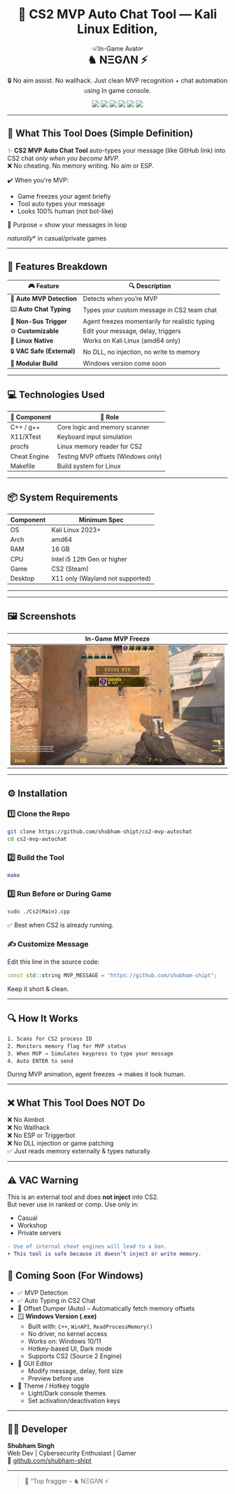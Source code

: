 <h1 align="center">
  🎯 CS2 MVP Auto Chat Tool — Kali Linux Edition,
</h1>

<p align="center">
  <img src="negan 🥺.jpg" width="120" height="120" style="border-radius: 50%;" alt="In-Game Avatar"/><br>
  <strong style="font-size: 1.5rem;">♞ NΞGΛN ⚡</strong>
</p>

<p align="center">
  🔒 No aim assist. No wallhack. Just clean MVP recognition + chat automation using In game console.
</p>

<p align="center">
  <img src="https://img.shields.io/badge/GAME-CS2-darkred?style=for-the-badge&logo=steam"/>
  <img src="https://img.shields.io/badge/AUTO%20CHAT-ONLY--ON--MVP-orange?style=for-the-badge"/>
  <img src="https://img.shields.io/badge/OS-KALI%20LINUX-005C99?style=for-the-badge&logo=linux"/>
  <img src="https://img.shields.io/badge/ARCH-AMD64-blue?style=for-the-badge"/>
  <img src="https://img.shields.io/badge/INTEL-I5%2012TH--GEN-gold?style=for-the-badge"/>
  <img src="https://img.shields.io/badge/VAC-SAFE%20(EXTERNAL)-limegreen?style=for-the-badge"/>
</p>

---

## 🧩 What This Tool Does (Simple Definition)

✨ **CS2 MVP Auto Chat Tool** auto-types your message (like GitHub link) into CS2 chat *only when you become MVP*.  
❌ No cheating. No memory writing. No aim or ESP.

✔️ When you're MVP:
- Game freezes your agent briefly  
- Tool auto types your message  
- Looks 100% human (not bot-like)

🎯 Purpose = show  your 
 messages in loop 

*naturally** in casual/private games

---

## 🧠 Features Breakdown

| 🎮 Feature | 🔍 Description |
|-----------|----------------|
| 🥇 **Auto MVP Detection** | Detects when you’re MVP  |
| ⌨️ **Auto Chat Typing** | Types your custom message in CS2 team chat |
| 🧠 **Non-Sus Trigger** | Agent freezes momentarily for realistic typing |
| ⚙️ **Customizable** | Edit your message, delay, triggers |
| 🐧 **Linux Native** | Works on Kali Linux (amd64 only) |
| 🔒 **VAC Safe (External)** | No DLL, no injection, no write to memory |
| 🧱 **Modular Build** | Windows version come soon|

---

## 💻 Technologies Used

| 🧩 Component | 🔧 Role |
|-------------|--------|
| C++ / g++ | Core logic and memory scanner |
| X11/XTest | Keyboard input simulation |
| procfs | Linux memory reader for CS2 |
| Cheat Engine | Testing MVP offsets (Windows only) |
| Makefile | Build system for Linux |

---

## 📦 System Requirements

| Component | Minimum Spec |
|----------|--------------|
| OS | Kali Linux 2023+ |
| Arch | amd64 |
| RAM | 16 GB |
| CPU | Intel i5 12th Gen or higher |
| Game | CS2 (Steam) |
| Desktop | X11 only (Wayland not supported) |

---
---

## 🖼️ Screenshots

| In-Game MVP Freeze |
|--------------------|
| ![MVP Freeze](scan1.png) |

---

## ⚙️ Installation

### 1️⃣ Clone the Repo
```bash
git clone https://github.com/shubham-shipt/cs2-mvp-autochat
cd cs2-mvp-autochat
```

### 2️⃣ Build the Tool
```bash
make
```

### 3️⃣ Run Before or During Game
```bash
sudo ./Cs2(Main).cpp
```
✅ Best when CS2 is already running.

### ✍️ Customize Message
Edit this line in the source code:

```cpp
const std::string MVP_MESSAGE = "https://github.com/shubham-shipt";
```

Keep it short & clean.

---

## 🔍 How It Works
```bash
1. Scans for CS2 process ID
2. Monitors memory flag for MVP status
3. When MVP → Simulates keypress to type your message
4. Auto ENTER to send
```
During MVP animation, agent freezes → makes it look human.

---

## ❌ What This Tool Does NOT Do

❌ No Aimbot  
❌ No Wallhack  
❌ No ESP or Triggerbot  
❌ No DLL injection or game patching  
✅ Just reads memory externally & types naturally

---

## ⚠️ VAC Warning

This is an external tool and does **not inject** into CS2.  
But never use in ranked or comp. Use only in:

- Casual  
- Workshop  
- Private servers

```diff
- Use of internal cheat engines will lead to a ban.
+ This tool is safe because it doesn’t inject or write memory.
```



## 🔮 Coming Soon (For Windows)

- ✅ MVP Detection  
- ✅ Auto Typing in CS2 Chat  
- 🧠 Offset Dumper (Auto) – Automatically fetch memory offsets  
- 🪟 **Windows Version (.exe)**  
  - Built with: `C++`, `WinAPI`, `ReadProcessMemory()`  
  - No driver, no kernel access  
  - Works on: Windows 10/11  
  - Hotkey-based UI, Dark mode  
  - Supports CS2 (Source 2 Engine)  
- 🧰 GUI Editor  
  - Modify message, delay, font size  
  - Preview before use  
- 🎨 Theme / Hotkey toggle  
  - Light/Dark console themes  
  - Set activation/deactivation keys  
 

---

## 👨‍💻 Developer

**Shubham Singh**  
Web Dev | Cybersecurity Enthusiast | Gamer  
🔗 [github.com/shubham-shipt](https://github.com/shubham-shipt)

---

> 💬 “Top fragger
> – ♞ NΞGΛN ⚡
